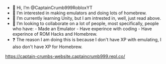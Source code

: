 - 👋 Hi, I’m @CaptainCrumb999RobloxYT
- 👀 I’m interested in making emulators and doing lots of homebrew.
- 🌱 I’m currently learning Unity, but I am intrested in, well, just read above.
- 💞️ I’m looking to collaborate on a lot of people, most specifically, people who have:
      - Made an Emulator
      - Have experince with coding
      - Have experince of ROM Hacks and Homebrew.
- ❓ The reason I am doing this is because I don't have XP with emulating, I also don't have XP for Homebrew.

https://captain-crumbs-website.captaincrumb999.repl.co/

<!---
CaptainCrumb999RobloxYT/CaptainCrumb999RobloxYT is a ✨ special ✨ repository because its `README.md` (this file) appears on your GitHub profile.
You can click the Preview link to take a look at your changes.
--->

